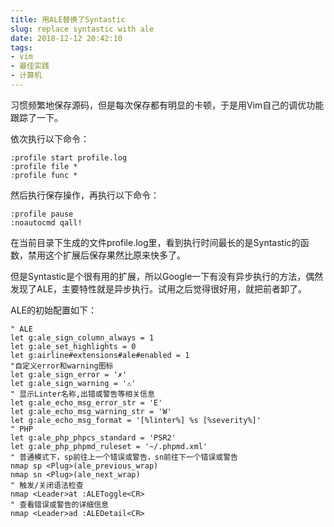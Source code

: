 ```yaml
---
title: 用ALE替换了Syntastic
slug: replace syntastic with ale
date: 2018-12-12 20:42:10
tags:
- vim
- 最佳实践
- 计算机
---
```

习惯频繁地保存源码，但是每次保存都有明显的卡顿，于是用Vim自己的调优功能跟踪了一下。

<!--more-->

依次执行以下命令：

```
:profile start profile.log
:profile file *
:profile func *
```

然后执行保存操作，再执行以下命令：

```
:profile pause
:noautocmd qall!
```

在当前目录下生成的文件profile.log里，看到执行时间最长的是Syntastic的函数，禁用这个扩展后保存果然比原来快多了。

但是Syntastic是个很有用的扩展，所以Google一下有没有异步执行的方法，偶然发现了ALE，主要特性就是异步执行。试用之后觉得很好用，就把前者卸了。

ALE的初始配置如下：

```vim
" ALE
let g:ale_sign_column_always = 1
let g:ale_set_highlights = 0
let g:airline#extensions#ale#enabled = 1
"自定义error和warning图标
let g:ale_sign_error = '✗'
let g:ale_sign_warning = '⚠'
" 显示Linter名称,出错或警告等相关信息
let g:ale_echo_msg_error_str = 'E'
let g:ale_echo_msg_warning_str = 'W'
let g:ale_echo_msg_format = '[%linter%] %s [%severity%]'
" PHP
let g:ale_php_phpcs_standard = 'PSR2'
let g:ale_php_phpmd_ruleset = '~/.phpmd.xml'
" 普通模式下，sp前往上一个错误或警告，sn前往下一个错误或警告
nmap sp <Plug>(ale_previous_wrap)
nmap sn <Plug>(ale_next_wrap)
" 触发/关闭语法检查
nmap <Leader>at :ALEToggle<CR>
" 查看错误或警告的详细信息
nmap <Leader>ad :ALEDetail<CR>
```
